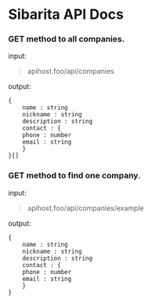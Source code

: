 # Sibarita API Docs

### GET method to all companies.
input:
> apihost.foo/api/companies

output:


```
{
    name : string 
    nickname : string 
    description : string
    contact : {
	phone : number
   	email : string
    }
}[]
```

### GET method to find one company.
input:
> apihost.foo/api/companies/example

output:

```
{
    name : string 
    nickname : string 
    description : string
    contact : {
	phone : number
   	email : string
    }
}
```
<!--type Tbooking = {

    token : string
    tables : Ttable
    date : string
    
}

type Ttable = {

    name: string;
    bussy : boolean
    size : number

}-->
